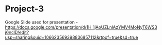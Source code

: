 # Project-3

Google Slide used for presentation - https://docs.google.com/presentation/d/1H_1jAoUZLnIAzYMV4MoNyT6WS3j6nclD/edit?usp=sharing&ouid=106623569398836857112&rtpof=true&sd=true

